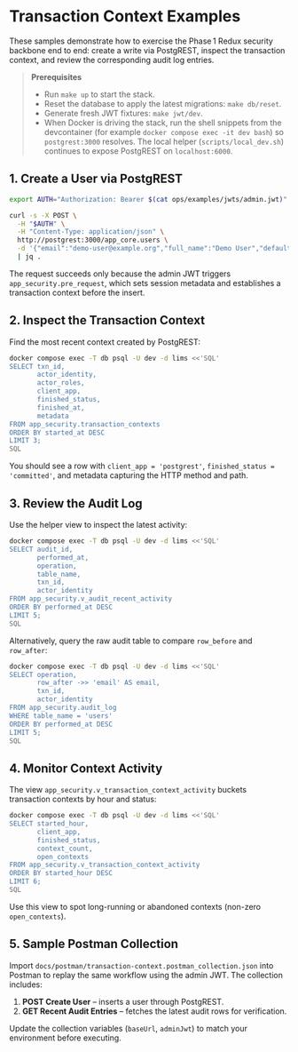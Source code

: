 # Transaction Context Examples

These samples demonstrate how to exercise the Phase 1 Redux security backbone end to end: create a write via PostgREST, inspect the transaction context, and review the corresponding audit log entries.

> **Prerequisites**
>
> - Run `make up` to start the stack.
> - Reset the database to apply the latest migrations: `make db/reset`.
> - Generate fresh JWT fixtures: `make jwt/dev`.
> - When Docker is driving the stack, run the shell snippets from the devcontainer (for example `docker compose exec -it dev bash`) so `postgrest:3000` resolves. The local helper (`scripts/local_dev.sh`) continues to expose PostgREST on `localhost:6000`.

## 1. Create a User via PostgREST

```bash
export AUTH="Authorization: Bearer $(cat ops/examples/jwts/admin.jwt)"

curl -s -X POST \
  -H "$AUTH" \
  -H "Content-Type: application/json" \
  http://postgrest:3000/app_core.users \
  -d '{"email":"demo-user@example.org","full_name":"Demo User","default_role":"app_researcher"}' \
  | jq .
```

The request succeeds only because the admin JWT triggers `app_security.pre_request`, which sets session metadata and establishes a transaction context before the insert.

## 2. Inspect the Transaction Context

Find the most recent context created by PostgREST:

```bash
docker compose exec -T db psql -U dev -d lims <<'SQL'
SELECT txn_id,
       actor_identity,
       actor_roles,
       client_app,
       finished_status,
       finished_at,
       metadata
FROM app_security.transaction_contexts
ORDER BY started_at DESC
LIMIT 3;
SQL
```

You should see a row with `client_app = 'postgrest'`, `finished_status = 'committed'`, and metadata capturing the HTTP method and path.

## 3. Review the Audit Log

Use the helper view to inspect the latest activity:

```bash
docker compose exec -T db psql -U dev -d lims <<'SQL'
SELECT audit_id,
       performed_at,
       operation,
       table_name,
       txn_id,
       actor_identity
FROM app_security.v_audit_recent_activity
ORDER BY performed_at DESC
LIMIT 5;
SQL
```

Alternatively, query the raw audit table to compare `row_before` and `row_after`:

```bash
docker compose exec -T db psql -U dev -d lims <<'SQL'
SELECT operation,
       row_after ->> 'email' AS email,
       txn_id,
       actor_identity
FROM app_security.audit_log
WHERE table_name = 'users'
ORDER BY performed_at DESC
LIMIT 5;
SQL
```

## 4. Monitor Context Activity

The view `app_security.v_transaction_context_activity` buckets transaction contexts by hour and status:

```bash
docker compose exec -T db psql -U dev -d lims <<'SQL'
SELECT started_hour,
       client_app,
       finished_status,
       context_count,
       open_contexts
FROM app_security.v_transaction_context_activity
ORDER BY started_hour DESC
LIMIT 6;
SQL
```

Use this view to spot long-running or abandoned contexts (non-zero `open_contexts`).

## 5. Sample Postman Collection

Import `docs/postman/transaction-context.postman_collection.json` into Postman to replay the same workflow using the admin JWT. The collection includes:

1. **POST Create User** – inserts a user through PostgREST.
2. **GET Recent Audit Entries** – fetches the latest audit rows for verification.

Update the collection variables (`baseUrl`, `adminJwt`) to match your environment before executing.
